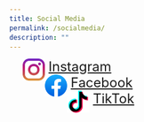 ```yaml
---
title: Social Media
permalink: /socialmedia/
description: ""
---
```


<ul>
	<li style ="list-style-type: none;"><img src="/images/instagram.png" style="width: 40px; height: 40px; float: left" /><font size=5>&nbsp;<a href="https://www.instagram.com/sacps.official/">Instagram</a></li>
	<li style ="list-style-type: none;"><img src="/images/facebookicon.png" style="width: 40px; height: 40px; float: left" />&nbsp;<a href="https://www.facebook.com/SACPS.OFFICIAL">Facebook</a></li>
	<li style ="list-style-type: none;"><img src="/images/tiktok.png" style="width: 40px; height: 40px; float: left" />&nbsp;<a href="https://www.tiktok.com/@sacps.official">TikTok</a></li>
</ul>